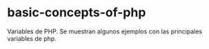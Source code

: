 # basic-concepts-of-php
Variables de PHP.
Se muestran algunos ejemplos con las principales variables de php.
